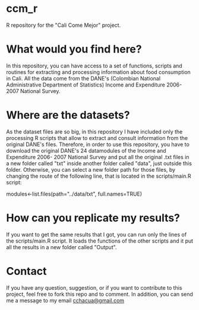 # ccm_r
R repository for the "Cali Come Mejor" project.

# What would you find here?
In this repository, you can have access to a set of functions, scripts and routines for extracting and processing information about 
food consumption in Cali. All the data come from the DANE's (Colombian National Administrative Department of Statistics) 
Income and Expenditure 2006- 2007 National Survey.

# Where are the datasets?
As the dataset files are so big, in this repository I have included only the processing R scripts that allow to extract and consult
information from the original DANE's files. Therefore, in order to use this repository, you have to download the original DANE's 24 
datamodules of the Income and Expenditure 2006- 2007 National Survey and put all the original .txt files in a new folder called "txt" inside another folder called "data", just outside this folder. Otherwise, you can select a new folder path for those files, by changing the route of the following line, that is located in the scripts/main.R script:

modules<-list.files(path="../data/txt", full.names=TRUE)

# How can you replicate my results?
If you want to get the same results that I got, you can run only the lines of the scripts/main.R script. It loads the functions of 
the other scripts and it put all the results in a new folder called "Output".


# Contact
If you have any question, suggestion, or if you want to contribute to this project, feel free to fork this repo and to comment.
In addition, you can send me a message to my email cchacua@gmail.com


